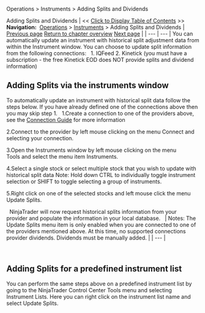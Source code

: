 ﻿
Operations \> Instruments \> Adding Splits and Dividends

Adding Splits and Dividends
| \<\< [Click to Display Table of Contents](adding_splits_and_dividends.md) \>\> **Navigation:**     [Operations](operations-1.md) \> [Instruments](instruments-1.md) \> Adding Splits and Dividends | [Previous page](rolling_over_a_futures_contrac-1.md) [Return to chapter overview](instruments-1.md) [Next page](tradestation_symbol_mapping-1.md) |
| --- | --- |
You can automatically update an instrument with historical split adjustment data from within the Instrument window. You can choose to update split information from the following connections:
 
1\. IQFeed
2\. Kinetick (you must have a subscription \- the free Kinetick EOD does NOT provide splits and dividend information)
 
## Adding Splits via the instruments window
To automatically update an instrument with historical split data follow the steps below. If you have already defined one of the connections above then you may skip step 1\.
 
1\.Create a connection to one of the providers above, see the [Connection Guide](%3C%25CONNECTIONGUIDE%25%3E) for more information

2\.Connect to the provider by left mouse clicking on the menu Connect and selecting your connection.

3\.Open the Instruments window by left mouse clicking on the menu Tools and select the menu item Instruments.

4\.Select a single stock or select multiple stock that you wish to update with historical split data Note: Hold down CTRL to individually toggle instrument selection or SHIFT to toggle selecting a group of instruments.

5\.Right click on one of the selected stocks and left mouse click the menu Update Splits.

 
NinjaTrader will now request historical splits information from your provider and populate the information in your local database.
 
| Notes: The Update Splits menu item is only enabled when you are connected to one of the providers mentioned above.  At this time, no supported connections provider dividends. Dividends must be manually added. |
| --- |

 
## Adding Splits for a predefined instrument list
You can perform the same steps above on a predefined instrument list by going to the NinjaTrader Control Center Tools menu and selecting Instrument Lists. Here you can right click on the instrument list name and select Update Splits.
